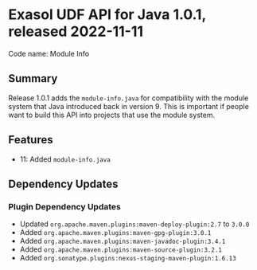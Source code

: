 # Exasol UDF API for Java 1.0.1, released 2022-11-11

Code name: Module Info

## Summary

Release 1.0.1 adds the `module-info.java` for compatibility with the module system that Java introduced back in version 9. This is important if people want to build this API into projects that use the module system.

## Features

* 11: Added `module-info.java`

## Dependency Updates

### Plugin Dependency Updates

* Updated `org.apache.maven.plugins:maven-deploy-plugin:2.7` to `3.0.0`
* Added `org.apache.maven.plugins:maven-gpg-plugin:3.0.1`
* Added `org.apache.maven.plugins:maven-javadoc-plugin:3.4.1`
* Added `org.apache.maven.plugins:maven-source-plugin:3.2.1`
* Added `org.sonatype.plugins:nexus-staging-maven-plugin:1.6.13`
